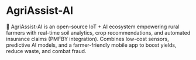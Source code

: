 # AgriAssist-AI
 🌱 AgriAssist-AI is an open-source IoT + AI ecosystem empowering rural farmers with real-time soil analytics, crop recommendations, and automated insurance claims (PMFBY integration). Combines low-cost sensors, predictive AI models, and a farmer-friendly mobile app to boost yields, reduce waste, and combat fraud.
